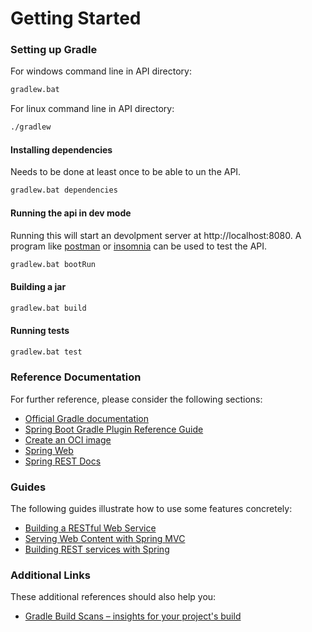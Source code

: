 # Getting Started
### Setting up Gradle
For windows command line in API directory:
``` bash
gradlew.bat
```
For linux command line in API directory:
``` bash
./gradlew
```

#### Installing dependencies
Needs to be done at least once to be able to un the API.
``` bash
gradlew.bat dependencies
```

#### Running the api in dev mode
Running this will start an devolpment server at http://localhost:8080. A program like [postman](https://www.postman.com/) or [insomnia](https://insomnia.rest/download) can be used to test the API.
``` bash
gradlew.bat bootRun
```

#### Building a jar
``` bash
gradlew.bat build
```

#### Running tests
``` bash
gradlew.bat test
```

### Reference Documentation
For further reference, please consider the following sections:

* [Official Gradle documentation](https://docs.gradle.org)
* [Spring Boot Gradle Plugin Reference Guide](https://docs.spring.io/spring-boot/docs/2.7.3/gradle-plugin/reference/html/)
* [Create an OCI image](https://docs.spring.io/spring-boot/docs/2.7.3/gradle-plugin/reference/html/#build-image)
* [Spring Web](https://docs.spring.io/spring-boot/docs/2.7.3/reference/htmlsingle/#web)
* [Spring REST Docs](https://docs.spring.io/spring-restdocs/docs/current/reference/html5/)

### Guides
The following guides illustrate how to use some features concretely:

* [Building a RESTful Web Service](https://spring.io/guides/gs/rest-service/)
* [Serving Web Content with Spring MVC](https://spring.io/guides/gs/serving-web-content/)
* [Building REST services with Spring](https://spring.io/guides/tutorials/rest/)

### Additional Links
These additional references should also help you:

* [Gradle Build Scans – insights for your project's build](https://scans.gradle.com#gradle)

